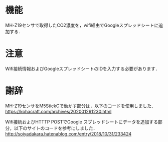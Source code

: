 # 機能
MH-Z19センサで取得したCO2濃度を，wifi経由でGoogleスプレッドシートに追加する．

# 注意
Wifi接続情報およびGoogleスプレッドシートのIDを入力する必要があります．

# 謝辞

MH-Z19センサをM5StickCで動かす部分は，以下のコードを使用しました．
https://kohacraft.com/archives/202001291230.html

Wifi接続およびHTTTP POSTでGoogle スプレッドシートにデータを追加する部分，以下のサイトのコードを参考にしました．
http://soiyadakara.hatenablog.com/entry/2018/10/31/233424
